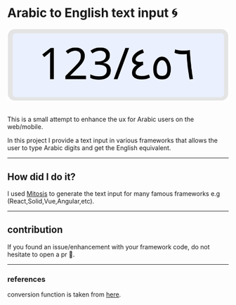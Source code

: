 # Arabic to English text input 🌀
<div align=center>

![Banner](bannar.svg)
</div>
<br>
This is a small attempt to enhance the ux for Arabic users on the web/mobile.

In this project I provide a text input in various frameworks that allows the user to type Arabic digits and get the English equivalent.

<hr>

## How did I do it?
I used [Mitosis](https://github.com/BuilderIO/mitosis/tree/main) to generate the text input for many famous frameworks e.g (React,Solid,Vue,Angular,etc). 

<hr>

## contribution
If you found an issue/enhancement with your framework code, do not hesitate to open a pr 👋.

<hr>

### references
conversion function is taken from [here](https://stackoverflow.com/questions/31439604/how-to-convert-persian-and-arabic-digits-of-a-string-to-english-using-javascript).